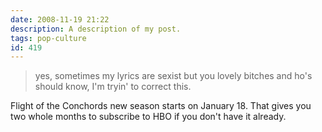 ```yaml
---
date: 2008-11-19 21:22
description: A description of my post.
tags: pop-culture
id: 419
---
```

<blockquote>yes, sometimes my lyrics are sexist
but you lovely bitches and ho's should know, I'm tryin' to correct this.</blockquote>

Flight of the Conchords new season starts on January 18.  That gives you two whole months to subscribe to HBO if you don't have it already.

<object width="425" height="344"><param name="movie" value="http://www.youtube.com/v/V_5Qyg5Ivw8&color1=0xb1b1b1&color2=0xcfcfcf&hl=en&fs=1"></param><param name="allowFullScreen" value="true"></param><embed src="http://www.youtube.com/v/V_5Qyg5Ivw8&color1=0xb1b1b1&color2=0xcfcfcf&hl=en&fs=1" type="application/x-shockwave-flash" allowfullscreen="true" width="425" height="344"></embed></object>

